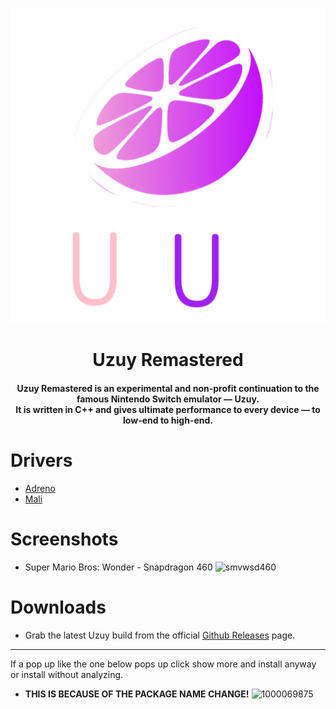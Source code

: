 <p align="center">
	<img src="20241105_140954.png" width="" height="" alt="Uzuy" />  
</p>

<h1 align="center"><b>Uzuy Remastered</b>
<br>
<h4 align="center"><b>Uzuy Remastered</b> is an experimental and non-profit continuation to the famous Nintendo Switch emulator — Uzuy.
<br>
It is written in C++ and gives ultimate performance to every device — to low-end to high-end.
</h4>

# Drivers
- [Adreno](https://github.com/uzuy-emul/AdrenoDrivers)
- [Mali](https://github.com/uzuy-emul/MaliDrivers/tree/main)

# Screenshots
- Super Mario Bros: Wonder - Snapdragon 460
![smvwsd460](https://github.com/user-attachments/assets/69b7eed8-35a2-4981-bd9a-7c22c6b0221b)

# Downloads
- Grab the latest Uzuy build from the official [Github Releases](https://github.com/uzuy-emul/uzuy/releases/tag/revision-v5) page.

----
If a pop up like the one below pops up click show more and install anyway or install without analyzing.
- **THIS IS BECAUSE OF THE PACKAGE NAME CHANGE!**
![1000069875](https://github.com/user-attachments/assets/844a7338-28ee-44a1-a5fb-3731e6815878)

